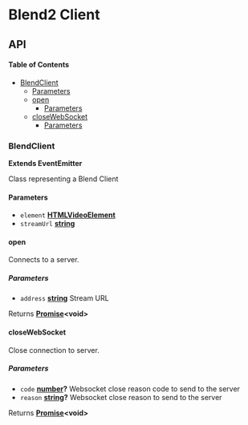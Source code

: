 # Blend2 Client

## API

<!-- Generated by documentation.js. Update this documentation by updating the source code. -->

#### Table of Contents

-   [BlendClient](#blendclient)
    -   [Parameters](#parameters)
    -   [open](#open)
        -   [Parameters](#parameters-1)
    -   [closeWebSocket](#closewebsocket)
        -   [Parameters](#parameters-2)

### BlendClient

**Extends EventEmitter**

Class representing a Blend Client

#### Parameters

-   `element` **[HTMLVideoElement](https://developer.mozilla.org/docs/Web/API/HTMLVideoElement)** 
-   `streamUrl` **[string](https://developer.mozilla.org/docs/Web/JavaScript/Reference/Global_Objects/String)** 

#### open

Connects to a server.

##### Parameters

-   `address` **[string](https://developer.mozilla.org/docs/Web/JavaScript/Reference/Global_Objects/String)** Stream URL

Returns **[Promise](https://developer.mozilla.org/docs/Web/JavaScript/Reference/Global_Objects/Promise)&lt;void>** 

#### closeWebSocket

Close connection to server.

##### Parameters

-   `code` **[number](https://developer.mozilla.org/docs/Web/JavaScript/Reference/Global_Objects/Number)?** Websocket close reason code to send to the server
-   `reason` **[string](https://developer.mozilla.org/docs/Web/JavaScript/Reference/Global_Objects/String)?** Websocket close reason to send to the server

Returns **[Promise](https://developer.mozilla.org/docs/Web/JavaScript/Reference/Global_Objects/Promise)&lt;void>** 
